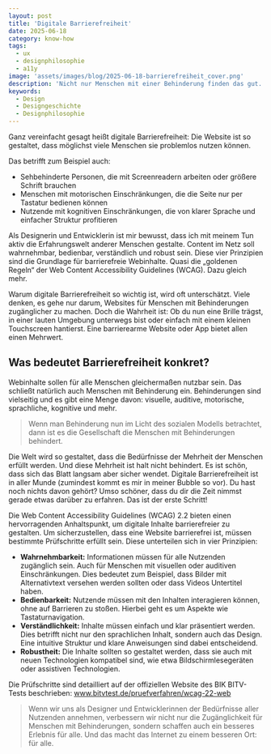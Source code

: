 ```yaml
---
layout: post
title: 'Digitale Barrierefreiheit'
date: 2025-06-18
category: know-how
tags:
  - ux
  - designphilosophie
  - a11y
image: 'assets/images/blog/2025-06-18-barrierefreiheit_cover.png'
description: 'Nicht nur Menschen mit einer Behinderung finden das gut.'
keywords:
  - Design
  - Designgeschichte
  - Designphilosophie
---
```


Ganz vereinfacht gesagt heißt digitale Barrierefreiheit: Die Website ist so gestaltet, dass möglichst viele Menschen sie problemlos nutzen können.

Das betrifft zum Beispiel auch:

- Sehbehinderte Personen, die mit Screenreadern arbeiten oder größere Schrift brauchen
- Menschen mit motorischen Einschränkungen, die die Seite nur per Tastatur bedienen können
- Nutzende mit kognitiven Einschränkungen, die von klarer Sprache und einfacher Struktur profitieren

Als Designerin und Entwicklerin ist mir bewusst, dass ich mit meinem Tun aktiv die Erfahrungswelt anderer Menschen gestalte. Content im Netz soll wahrnehmbar, bedienbar, verständlich und robust sein. Diese vier Prinzipien sind die Grundlage für barrierefreie Webinhalte. Quasi die „goldenen Regeln“ der Web Content Accessibility Guidelines (WCAG). Dazu gleich mehr.

Warum digitale Barrierefreiheit so wichtig ist, wird oft unterschätzt. Viele denken, es gehe nur darum, Websites für Menschen mit Behinderungen zugänglicher zu machen. Doch die Wahrheit ist: Ob du nun eine Brille trägst, in einer lauten Umgebung unterwegs bist oder einfach mit einem kleinen Touchscreen hantierst. Eine barrierearme Website oder App bietet allen einen Mehrwert.

## Was bedeutet Barrierefreiheit konkret?

Webinhalte sollen für alle Menschen gleichermaßen nutzbar sein. Das schließt natürlich auch Menschen mit Behinderung ein. Behinderungen sind vielseitig und es gibt eine Menge davon: visuelle, auditive, motorische, sprachliche, kognitive und mehr.

> Wenn man Behinderung nun im Licht des sozialen Modells betrachtet, dann ist es die Gesellschaft die Menschen mit Behinderungen behindert.

Die Welt wird so gestaltet, dass die Bedürfnisse der Mehrheit der Menschen erfüllt werden. Und diese Mehrheit ist halt nicht behindert. Es ist schön, dass sich das Blatt langsam aber sicher wendet. Digitale Barrierefreiheit ist in aller Munde (zumindest kommt es mir in meiner Bubble so vor). Du hast noch nichts davon gehört? Umso schöner, dass du dir die Zeit nimmst gerade etwas darüber zu erfahren. Das ist der erste Schritt!

Die Web Content Accessibility Guidelines (WCAG) 2.2 bieten einen hervorragenden Anhaltspunkt, um digitale Inhalte barrierefreier zu gestalten. Um sicherzustellen, dass eine Website barrierefrei ist, müssen bestimmte Prüfschritte erfüllt sein. Diese unterteilen sich in vier Prinzipien:

- **Wahrnehmbarkeit:** Informationen müssen für alle Nutzenden zugänglich sein. Auch für Menschen mit visuellen oder auditiven Einschränkungen. Dies bedeutet zum Beispiel, dass Bilder mit Alternativtext versehen werden sollten oder dass Videos Untertitel haben.
- **Bedienbarkeit:** Nutzende müssen mit den Inhalten interagieren können, ohne auf Barrieren zu stoßen. Hierbei geht es um Aspekte wie Tastaturnavigation.
- **Verständlichkeit:** Inhalte müssen einfach und klar präsentiert werden. Dies betrifft nicht nur den sprachlichen Inhalt, sondern auch das Design. Eine intuitive Struktur und klare Anweisungen sind dabei entscheidend.
- **Robustheit:** Die Inhalte sollten so gestaltet werden, dass sie auch mit neuen Technologien kompatibel sind, wie etwa Bildschirmlesegeräten oder assistiven Technologien.

Die Prüfschritte sind detailliert auf der offiziellen Website des BIK BITV-Tests beschrieben:
<a href="https://bitvtest.de/pruefverfahren/wcag-22-web" target="_blank" rel="noopener"> www.bitvtest.de/pruefverfahren/wcag-22-web<a/>

> Wenn wir uns als Designer und Entwicklerinnen der Bedürfnisse aller Nutzenden annehmen, verbessern wir nicht nur die Zugänglichkeit für Menschen mit Behinderungen, sondern schaffen auch ein besseres Erlebnis für alle. Und das macht das Internet zu einem besseren Ort: für alle.
